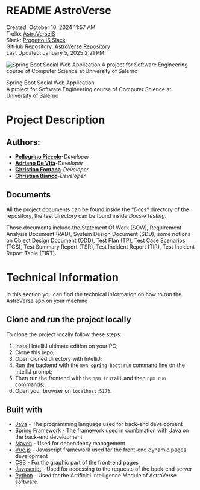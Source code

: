 # README AstroVerse

Created: October 10, 2024 11:57 AM  
Trello: [AstroVerseIS](https://trello.com/b/W32LhGw5/astroverseis)  
Slack: [Progetto IS Slack](https://join.slack.com/t/progettoisadchchpl/shared_invite/zt-2rxwjgdhx-P~UW7Ups6JCDrtdBl1lEIw)  
GitHub Repository: [AstroVerse Repository](https://github.com/PellegrinoPiccolo/AstroVerse.git)  
Last Updated: January 5, 2025 2:21 PM

![Spring Boot Social Web Application
A project for Software Engineering course of Computer Science at University of Salerno](AstroVerse_logo.png)

Spring Boot Social Web Application  
A project for Software Engineering course of Computer Science at University of Salerno

# Project Description

## Authors:

- [**Pellegrino Piccolo**](https://github.com/PellegrinoPiccolo)*-Developer*
- [**Adriano De Vita**](https://github.com/Adry04)-*Developer*
- [**Christian Fontana**](https://github.com/chriisey)-*Developer*
- [**Christian Bianco**](https://github.com/ChristianUnisa)-*Developer*

## Documents

All the project documents can be found inside the “*Docs”* directory of the repository, the test directory can be found inside *Docs→Testing*.

Those documents include the Statement Of Work (SOW), Requirement Analysis Document (RAD), System Design Document (SDD), some notions on Object Design Document (ODD), Test Plan (TP), Test Case Scenarios (TCS), Test Summary Report (TSR), Test Incident Report (TIR), Test Incident Report Table (TIRT).

# Technical Information

In this section you can find the technical information on how to run the AstroVerse app on your machine

## Clone and run the project locally

To clone the project locally follow these steps:

1. Install IntelliJ ultimate edition on your PC;
2. Clone this repo;
3. Open cloned directory with IntelliJ;
4. Run the backend with the `mvn spring-boot:run` command line on the IntelliJ prompt;
5. Then run the frontend with the `npm install` and then `npm run` commands;
6. Open your browser on `localhost:5173`.

## Built with

- [Java](https://docs.oracle.com/en/java/javase/21/) - The programming language used for back-end development
- [Spring Framework](https://spring.io/) - The framework used in combination with Java on the back-end development
- [Maven](https://maven.apache.org/) - Used for dependency management
- [Vue.js](https://vuejs.org/) - Javascript framework used for the front-end dynamic pages development
- [CSS](https://www.w3schools.com/css/default.asp) - For the graphic part of the front-end pages
- [Javascript](https://www.javascript.com/) - Used for accessing to the requests of the back-end server
- [Python](https://www.python.org/) - Used for the Artificial Intelligence Module of AstroVerse software
